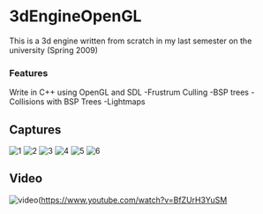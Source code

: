 # 3dEngineOpenGL

This is a 3d engine written from scratch in my last semester on the university (Spring 2009) 
### Features

Write in C++ using OpenGL and SDL
-Frustrum Culling
-BSP trees
-Collisions with BSP Trees
-Lightmaps

## Captures
![1](https://raw.githubusercontent.com/alexkid77/3dEngineOpenGL/master/screenshots/1.png)
![2](https://raw.githubusercontent.com/alexkid77/3dEngineOpenGL/master/screenshots/2.png)
![3](https://raw.githubusercontent.com/alexkid77/3dEngineOpenGL/master/screenshots/3.png)
![4](https://raw.githubusercontent.com/alexkid77/3dEngineOpenGL/master/screenshots/4.png)
![5](https://raw.githubusercontent.com/alexkid77/3dEngineOpenGL/master/screenshots/5.png)
![6](https://raw.githubusercontent.com/alexkid77/3dEngineOpenGL/master/screenshots/6.png)

## Video
![video](https://img.youtube.com/vi/BfZUrH3YuSM/0.jpg)(https://www.youtube.com/watch?v=BfZUrH3YuSM
